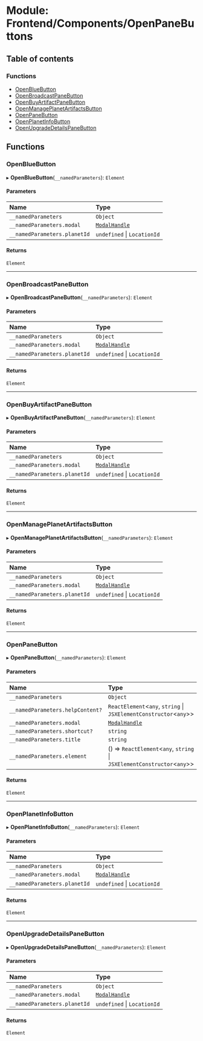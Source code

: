 # Module: Frontend/Components/OpenPaneButtons

## Table of contents

### Functions

- [OpenBlueButton](Frontend_Components_OpenPaneButtons.md#openbluebutton)
- [OpenBroadcastPaneButton](Frontend_Components_OpenPaneButtons.md#openbroadcastpanebutton)
- [OpenBuyArtifactPaneButton](Frontend_Components_OpenPaneButtons.md#openbuyartifactpanebutton)
- [OpenManagePlanetArtifactsButton](Frontend_Components_OpenPaneButtons.md#openmanageplanetartifactsbutton)
- [OpenPaneButton](Frontend_Components_OpenPaneButtons.md#openpanebutton)
- [OpenPlanetInfoButton](Frontend_Components_OpenPaneButtons.md#openplanetinfobutton)
- [OpenUpgradeDetailsPaneButton](Frontend_Components_OpenPaneButtons.md#openupgradedetailspanebutton)

## Functions

### OpenBlueButton

▸ **OpenBlueButton**(`__namedParameters`): `Element`

#### Parameters

| Name                         | Type                                                                   |
| :--------------------------- | :--------------------------------------------------------------------- |
| `__namedParameters`          | `Object`                                                               |
| `__namedParameters.modal`    | [`ModalHandle`](../interfaces/Frontend_Views_ModalPane.ModalHandle.md) |
| `__namedParameters.planetId` | `undefined` \| `LocationId`                                            |

#### Returns

`Element`

---

### OpenBroadcastPaneButton

▸ **OpenBroadcastPaneButton**(`__namedParameters`): `Element`

#### Parameters

| Name                         | Type                                                                   |
| :--------------------------- | :--------------------------------------------------------------------- |
| `__namedParameters`          | `Object`                                                               |
| `__namedParameters.modal`    | [`ModalHandle`](../interfaces/Frontend_Views_ModalPane.ModalHandle.md) |
| `__namedParameters.planetId` | `undefined` \| `LocationId`                                            |

#### Returns

`Element`

---

### OpenBuyArtifactPaneButton

▸ **OpenBuyArtifactPaneButton**(`__namedParameters`): `Element`

#### Parameters

| Name                         | Type                                                                   |
| :--------------------------- | :--------------------------------------------------------------------- |
| `__namedParameters`          | `Object`                                                               |
| `__namedParameters.modal`    | [`ModalHandle`](../interfaces/Frontend_Views_ModalPane.ModalHandle.md) |
| `__namedParameters.planetId` | `undefined` \| `LocationId`                                            |

#### Returns

`Element`

---

### OpenManagePlanetArtifactsButton

▸ **OpenManagePlanetArtifactsButton**(`__namedParameters`): `Element`

#### Parameters

| Name                         | Type                                                                   |
| :--------------------------- | :--------------------------------------------------------------------- |
| `__namedParameters`          | `Object`                                                               |
| `__namedParameters.modal`    | [`ModalHandle`](../interfaces/Frontend_Views_ModalPane.ModalHandle.md) |
| `__namedParameters.planetId` | `undefined` \| `LocationId`                                            |

#### Returns

`Element`

---

### OpenPaneButton

▸ **OpenPaneButton**(`__namedParameters`): `Element`

#### Parameters

| Name                             | Type                                                                      |
| :------------------------------- | :------------------------------------------------------------------------ |
| `__namedParameters`              | `Object`                                                                  |
| `__namedParameters.helpContent?` | `ReactElement`<`any`, `string` \| `JSXElementConstructor`<`any`\>\>       |
| `__namedParameters.modal`        | [`ModalHandle`](../interfaces/Frontend_Views_ModalPane.ModalHandle.md)    |
| `__namedParameters.shortcut?`    | `string`                                                                  |
| `__namedParameters.title`        | `string`                                                                  |
| `__namedParameters.element`      | () => `ReactElement`<`any`, `string` \| `JSXElementConstructor`<`any`\>\> |

#### Returns

`Element`

---

### OpenPlanetInfoButton

▸ **OpenPlanetInfoButton**(`__namedParameters`): `Element`

#### Parameters

| Name                         | Type                                                                   |
| :--------------------------- | :--------------------------------------------------------------------- |
| `__namedParameters`          | `Object`                                                               |
| `__namedParameters.modal`    | [`ModalHandle`](../interfaces/Frontend_Views_ModalPane.ModalHandle.md) |
| `__namedParameters.planetId` | `undefined` \| `LocationId`                                            |

#### Returns

`Element`

---

### OpenUpgradeDetailsPaneButton

▸ **OpenUpgradeDetailsPaneButton**(`__namedParameters`): `Element`

#### Parameters

| Name                         | Type                                                                   |
| :--------------------------- | :--------------------------------------------------------------------- |
| `__namedParameters`          | `Object`                                                               |
| `__namedParameters.modal`    | [`ModalHandle`](../interfaces/Frontend_Views_ModalPane.ModalHandle.md) |
| `__namedParameters.planetId` | `undefined` \| `LocationId`                                            |

#### Returns

`Element`
